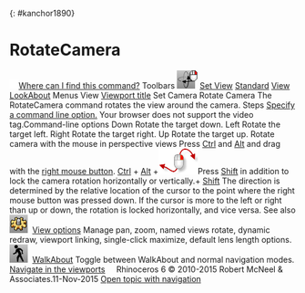 ---
---

{: #kanchor1890}
# RotateCamera
 [![images/transparent.gif](images/transparent.gif)Where can I find this command?](javascript:void(0);) Toolbars
![images/rotatecamera-rotateview-rt.png](images/rotatecamera-rotateview-rt.png) [Set View](set-view-toolbar.html)  [Standard](standard-toolbar.html)  [View](view-toolbar.html)  [LookAbout](lookabout-toolbar.html) 
Menus
View
 [Viewport title](rhino-window.html#viewport-title-menu) 
Set Camera
Rotate Camera
The RotateCamera command rotates the view around the camera.
Steps
 [Specify a command line option.](specifycommandlineoption.html) Your browser does not support the video tag.Command-line options
Down
Rotate the target down.
Left
Rotate the target left.
Right
Rotate the target right.
Up
Rotate the target up.
Rotate camera with the mouse in perspective views
Press [Ctrl](ctrl-key.html) and [Alt](alt-key.html) and drag with the [right mouse button](mouse-buttons.html). [Ctrl](ctrl-key.html) + [Alt](alt-key.html) +![images/rightmousedragfree.png](images/rightmousedragfree.png)Press [Shift](shift-key.html) in addition to lock the camera rotation horizontally or vertically.+ [Shift](shift-key.html) The direction is determined by the relative location of the cursor to the point where the right mouse button was pressed down. If the cursor is more to the left or right than up or down, the rotation is locked horizontally, and vice versa.
See also
![images/options.png](images/options.png) [View options](view.html) 
Manage pan, zoom, named views rotate, dynamic redraw, viewport linking, single-click maximize, default lens length options.
![images/walkabout.png](images/walkabout.png) [WalkAbout](walkabout.html) 
Toggle between WalkAbout and normal navigation modes.
 [Navigate in the viewports](sak-navigate.html) 
&#160;
&#160;
Rhinoceros 6 © 2010-2015 Robert McNeel &amp; Associates.11-Nov-2015
 [Open topic with navigation](rotatecamera.html) 

